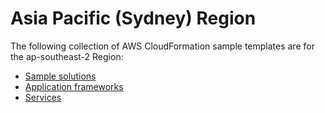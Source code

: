 # Asia Pacific \(Sydney\) Region<a name="cfn-sample-templates-ap-southeast-2"></a>

The following collection of AWS CloudFormation sample templates are for the ap\-southeast\-2 Region:

- [Sample solutions](sample-templates-applications-ap-southeast-2.md)
- [Application frameworks](sample-templates-appframeworks-ap-southeast-2.md)
- [Services](sample-templates-services-ap-southeast-2.md)
